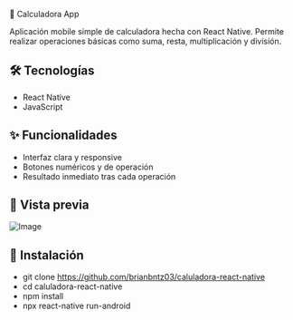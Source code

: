  🧮 Calculadora App

Aplicación mobile simple de calculadora hecha con React Native. Permite realizar operaciones básicas como suma, resta, multiplicación y división.

## 🛠️ Tecnologías
- React Native
- JavaScript

## ✨ Funcionalidades
- Interfaz clara y responsive
- Botones numéricos y de operación
- Resultado inmediato tras cada operación

## 📱 Vista previa
![Image](https://github.com/user-attachments/assets/de959767-5a86-4dc9-919a-1ed2b7cf4d92)

## 🚀 Instalación
- git clone https://github.com/brianbntz03/caluladora-react-native 
- cd caluladora-react-native 
- npm install 
- npx react-native run-android
